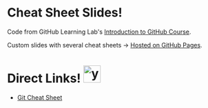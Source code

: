 # Cheat Sheet Slides!
Code from GitHub Learning Lab's [Introduction to GitHub Course](https://lab.github.com/githubtraining/introduction-to-github).

Custom slides with several cheat sheets -> [Hosted on GitHub Pages](https://makerspaceafa.github.io/cheat-sheets/).

# Direct Links! <img src="https://upload.wikimedia.org/wikipedia/commons/f/fb/718smiley.svg" width="40px" height="40px" title="yeet!">

- [Git Cheat Sheet](https://makerspaceafa.github.io/cheat-sheets/#/1)
